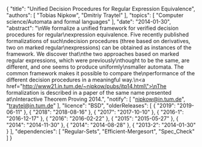 {
    "title": "Unified Decision Procedures for Regular Expression Equivalence",
    "authors": [
        "Tobias Nipkow",
        "Dmitriy Traytel"
    ],
    "topics": [
        "Computer science/Automata and formal languages"
    ],
    "date": "2014-01-30",
    "abstract": "\nWe formalize a unified framework for verified decision procedures for regular\nexpression equivalence. Five recently published formalizations of such\ndecision procedures (three based on derivatives, two on marked regular\nexpressions) can be obtained as instances of the framework. We discover that\nthe two approaches based on marked regular expressions, which were previously\nthought to be the same, are different, and one seems to produce uniformly\nsmaller automata.  The common framework makes it possible to compare the\nperformance of the different decision procedures in a meaningful way.\n<a href=\"http://www21.in.tum.de/~nipkow/pubs/itp14.html\">\nThe formalization is described in a paper of the same name presented at\nInteractive Theorem Proving 2014</a>.",
    "notify": [
        "nipkow@in.tum.de",
        "traytel@in.tum.de"
    ],
    "licence": "BSD",
    "olderReleases": [
        {
            "2019": "2019-06-11"
        },
        {
            "2018": "2018-08-16"
        },
        {
            "2017": "2017-10-10"
        },
        {
            "2016-1": "2016-12-17"
        },
        {
            "2016": "2016-02-22"
        },
        {
            "2015": "2015-05-27"
        },
        {
            "2014": "2014-11-30"
        },
        {
            "2014": "2014-08-28"
        },
        {
            "2013-2": "2014-01-30"
        }
    ],
    "dependencies": [
        "Regular-Sets",
        "Efficient-Mergesort",
        "Spec_Check"
    ]
}